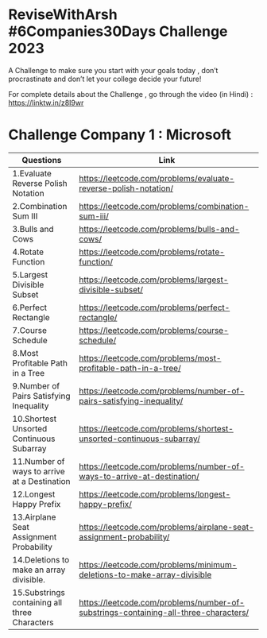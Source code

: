 # ReviseWithArsh #6Companies30Days Challenge 2023

A Challenge to make sure you start with your goals today , don’t procrastinate and don’t let your college decide your future!

For complete details about the Challenge , go through the video (in Hindi) : https://linktw.in/z8I9wr

# Challenge Company 1 : Microsoft

| Questions                                   | Link                                                                                 |
| --------------------------------------------| ------------------------------------------------------------------------------------|
|1.Evaluate Reverse Polish Notation           | https://leetcode.com/problems/evaluate-reverse-polish-notation/                     |
|2.Combination Sum III                        | https://leetcode.com/problems/combination-sum-iii/                                  |
|3.Bulls and Cows                             | https://leetcode.com/problems/bulls-and-cows/                                       |
|4.Rotate Function                            | https://leetcode.com/problems/rotate-function/                                      |
|5.Largest Divisible Subset                   | https://leetcode.com/problems/largest-divisible-subset/                             |
|6.Perfect Rectangle                          | https://leetcode.com/problems/perfect-rectangle/                                    |
|7.Course Schedule                            | https://leetcode.com/problems/course-schedule/                                      |
|8.Most Profitable Path in a Tree             | https://leetcode.com/problems/most-profitable-path-in-a-tree/                       |
|9.Number of Pairs Satisfying Inequality      | https://leetcode.com/problems/number-of-pairs-satisfying-inequality/                |
|10.Shortest Unsorted Continuous Subarray     | https://leetcode.com/problems/shortest-unsorted-continuous-subarray/                |
|11.Number of ways to arrive at a Destination | https://leetcode.com/problems/number-of-ways-to-arrive-at-destination/              |
|12.Longest Happy Prefix                      | https://leetcode.com/problems/longest-happy-prefix/                                 |
|13.Airplane Seat Assignment Probability      | https://leetcode.com/problems/airplane-seat-assignment-probability/                 |
|14.Deletions to make an array divisible.     | https://leetcode.com/problems/minimum-deletions-to-make-array-divisible             |  
|15.Substrings containing all three Characters| https://leetcode.com/problems/number-of-substrings-containing-all-three-characters/ |
